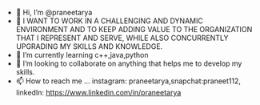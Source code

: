 - 👋 Hi, I’m @praneetarya
- 👀 I WANT TO WORK IN A CHALLENGING AND DYNAMIC ENVIRONMENT AND TO KEEP ADDING VALUE TO THE ORGANIZATION THAT I REPRESENT AND SERVE,
    WHILE ALSO CONCURRENTLY UPGRADING MY SKILLS AND KNOWLEDGE.
- 🌱 I’m currently learning c++,java,python
- 💞️ I’m looking to collaborate on anything that helps me to develop my skills.
- 📫 How to reach me ... instagram: praneetarya,snapchat:praneet112, linkedIn: https://www.linkedin.com/in/praneetarya

<!---
praneetarya04/praneetarya04 is a ✨ special ✨ repository because its `README.md` (this file) appears on your GitHub profile.
You can click the Preview link to take a look at your changes.
--->
